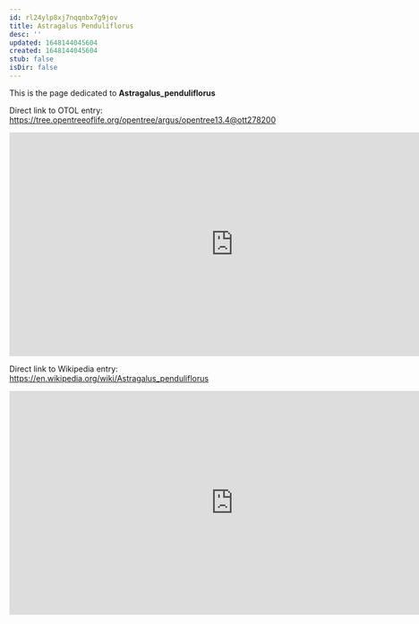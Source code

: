 ```yaml
---
id: rl24ylp8xj7nqqnbx7g9jov
title: Astragalus Penduliflorus
desc: ''
updated: 1648144045604
created: 1648144045604
stub: false
isDir: false
---
```

This is the page dedicated to **Astragalus_penduliflorus**


Direct link to OTOL entry: https://tree.opentreeoflife.org/opentree/argus/opentree13.4@ott278200



<html>
    <body>
    <iframe src="https://tree.opentreeoflife.org/opentree/argus/opentree13.4@ott278200"
    width="800" height="400" frameborder="0" allowfullscreen> </iframe>
    </body>
</html>
    


Direct link to Wikipedia entry: https://en.wikipedia.org/wiki/Astragalus_penduliflorus



<html>
    <body>
    <iframe src="https://en.wikipedia.org/wiki/Astragalus_penduliflorus"
    width="800" height="400" frameborder="0" allowfullscreen> </iframe>
    </body>
</html>
    
